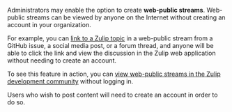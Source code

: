 Administrators may enable the option to create **web-public streams**.
Web-public streams can be viewed by anyone on the Internet without
creating an account in your organization.

For example, you can [link to a Zulip
topic](/help/link-to-a-message-or-conversation) in a web-public stream
from a GitHub issue, a social media post, or a forum thread, and
anyone will be able to click the link and view the discussion in the
Zulip web application without needing to create an account.

To see this feature in action, you can [view web-public streams in the Zulip
development community](https://chat.zulip.org/) without logging in.

Users who wish to post content will need to create an account in order
to do so.
